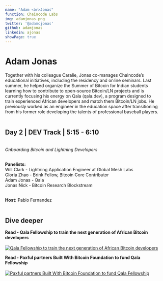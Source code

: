 ```yaml
---
name: "Adam <br>Jonas"
function: Chaincode Labs
img: adamjonas.png
twitter: '@adamcjonas'
github: adamjonas
linkedin: ajonas
showPage: true
---
```


# Adam Jonas
 
Together with his colleague Caralie, Jonas co-manages Chaincode’s educational initiatives, including the residency and online seminars. Last summer, he helped organize the Summer of Bitcoin for Indian students learning how to contribute to open-source Bitcoin/LN projects and is currently focusing his energy on Qala (qala.dev), a program designed to train experienced African developers and match them Bitcoin/LN jobs. He previously worked as an engineer in the education space after transitioning from his former role developing the talents of professional baseball players. 
<br><br>

## Day 2 | DEV Track | 5:15 - 6:10

<br><i>Onboarding Bitcoin and Lightning Developers</i><br><br>

<b>Panelists:</b><br>
Will Clark - Lightning Application Engineer at Global Mesh Labs<br>
Gloria Zhao - Brink Fellow, Bitcoin Core Contributor<br>
Adam Jonas - Qala<br>
Jonas Nick - Bitcoin Research Blockstream<br><br>

<b>Host:</b> Pablo Fernandez
<br><br>

## Dive deeper


<div class="grid grid-cols-1 md:grid-cols-2 gap-5">
<div class="p-3 my-2">

**Read - Qala Fellowship to train the next generation of African Bitcoin developers** <br><br>
[ ![Qala Fellowship to train the next generation of African Bitcoin developers](/content/adam_qala.png)](https://www.benjamindada.com/qala-fellowship-to-train-the-next-generation-of-african-bitcoin-developers/)
</div>

<div class="p-3 my-2">

**Read - Paxful partners Built With Bitcoin Foundation to fund Qala Fellowship** <br><br>
[ ![Paxful partners Built With Bitcoin Foundation to fund Qala Fellowship](/content/adam_paxful.png)](https://www.vanguardngr.com/2021/10/paxful-partners-built-with-bitcoin-foundation-to-fund-qala-fellowship/)
</div>

</div>

<br>








